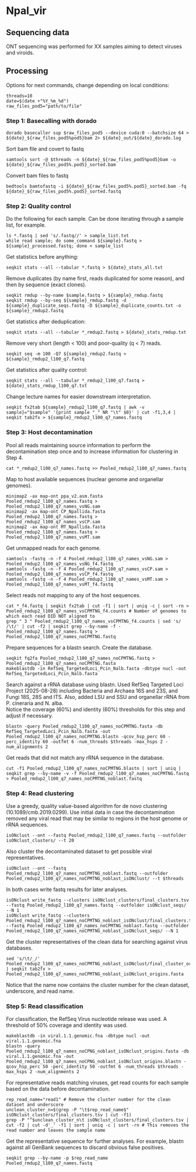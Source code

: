 # Npal_vir
## Sequencing data
ONT sequencing was performed for XX samples aiming to detect viruses and viroids.
## Processing
Options for next commands, change depending on local conditions:
```
threads=10
date=$(date +"%Y_%m_%d")
raw_files_pod5="path/to/file"
```
### Step 1: Basecalling with dorado
```
dorado basecaller sup $raw_files_pod5 --device cuda:0 --batchsize 64 > ${date}_${raw_files_pod5%pod5}bam 2> ${date}_out/${date}_dorado.log
```
Sort bam file and covert to fastq
```
samtools sort -@ $threads -n ${date}_${raw_files_pod5%pod5}bam -o ${date}_${raw_files_pod5%.pod5}_sorted.bam
```
Convert bam files to fastq
```
bedtools bamtofastq -i ${date}_${raw_files_pod5%.pod5}_sorted.bam -fq ${date}_${raw_files_pod5%.pod5}_sorted.fastq
```
### Step 2: Quality control
Do the following for each sample. Can be done iterating through a sample list, for example.
```
ls *.fastq | sed 's/.fastq//' > sample_list.txt
while read sample; do some_command ${sample}.fastq > ${sample}_processed.fastq; done < sample_list
```
Get statistics before anything:
```
seqkit stats --all --tabular *.fastq > ${date}_stats_all.txt
```
Remove duplicates (by name first, reads duplicated for some reason), and then by sequence (exact clones).
```
seqkit rmdup --by-name $sample.fastq > ${sample}_rmdup.fastq
seqkit rmdup --by-seq ${sample}_rmdup.fastq -d ${sample}_duplicate_seqs.fastq -D ${sample}_duplicate_counts.txt -o ${sample}_rmdup2.fastq
```
Get statistics after deduplication:
```
seqkit stats --all --tabular *_rmdup2.fastq > ${date}_stats_rmdup.txt
```
Remove very short (length < 100) and poor-quality (q < 7) reads.
```
seqkit seq -m 100 -Q7 ${sample}_rmdup2.fastq > ${sample}_rmdup2_l100_q7.fastq
```
Get statistics after quality control:
```
seqkit stats --all --tabular *_rmdup2_l100_q7.fastq > ${date}_stats_rmdup_l100_q7.txt
```
Change lecture names for easier downstream interpretation.
```
seqkit fx2tab ${sample}_rmdup2_l100_q7.fastq | awk -v sample}="$sample" '{print sample "_" NR "\t" $0}' | cut -f1,3,4 | seqkit tab2fx > ${sample}_rmdup2_l100_q7_names.fastq
```
### Step 3: Host decontamination
Pool all reads maintaining source information to perform the decontamination step once and to increase information for clustering in Step 4.
```
cat *_rmdup2_l100_q7_names.fastq >> Pooled_rmdup2_l100_q7_names.fastq
```
Map to host available sequences (nuclear genome and organellar genomes).
```
minimap2 -ax map-ont ppa_v2.asm.fasta Pooled_rmdup2_l100_q7_names.fastq > Pooled_rmdup2_l100_q7_names_vsNG.sam
minimap2 -ax map-ont CP_Npallida.fasta Pooled_rmdup2_l100_q7_names.fastq > Pooled_rmdup2_l100_q7_names_vsCP.sam
minimap2 -ax map-ont MT_Npallida.fasta Pooled_rmdup2_l100_q7_names.fastq > Pooled_rmdup2_l100_q7_names_vsMT.sam
```
Get unmapped reads for each genome.
```
samtools -fastq -n -f 4 Pooled_rmdup2_l100_q7_names_vsNG.sam > Pooled_rmdup2_l100_q7_names_vsNG_f4.fastq
samtools -fastq -n -f 4 Pooled_rmdup2_l100_q7_names_vsCP.sam > Pooled_rmdup2_l100_q7_names_vsCP_f4.fastq
samtools -fastq -n -f 4 Pooled_rmdup2_l100_q7_names_vsMT.sam > Pooled_rmdup2_l100_q7_names_vsMT_f4.fastq
```
Select reads not mapping to any of the host sequences.
```
cat *_f4.fastq | seqkit fx2tab | cut -f1 | sort | uniq -c | sort -rn > Pooled_rmdup2_l100_q7_names_vsCPMTNG_f4.counts # Number of genomes to which each read DID NOT aligned to
grep " 3 " Pooled_rmdup2_l100_q7_names_vsCPMTNG_f4.counts | sed 's/ /\t/' | cut -f2 | seqkit grep --by-name -f - Pooled_rmdup2_l100_q7_names.fastq > Pooled_rmdup2_l100_q7_names_noCPMTNG.fastq
```
Prepare sequences for a blastn search. Create the database.
```
seqkit fq2fa Pooled_rmdup2_l100_q7_names_noCPMTNG.fastq > Pooled_rmdup2_l100_q7_names_noCPMTNG.fasta
makeblastdb -in RefSeq_TargetedLoci_Pcin_Nalb.fasta -dbtype nucl -out RefSeq_TargetedLoci_Pcin_Nalb.fasta
```
Search against a rRNA database using blastn. Used RefSeq Targeted Loci Project (2025-08-28) including Bacteria and Archaea 16S and 23S, and Fungi 18S, 28S and ITS. Also, added LSU and SSU and organellar rRNA from P. cineraria and N. alba.  
Notice the coverage (60%) and identity (60%) thresholds for this step and adjust if necessary.
```
blastn -query Pooled_rmdup2_l100_q7_names_noCPMTNG.fasta -db RefSeq_TargetedLoci_Pcin_Nalb.fasta -out Pooled_rmdup2_l100_q7_names_noCPMTNG.blastn -qcov_hsp_perc 60 -perc_identity 60 -outfmt 6 -num_threads $threads -max_hsps 2 -num_alignments 2
```
Get reads that did not match any rRNA sequence in the database.
```
cut -f1 Pooled_rmdup2_l100_q7_names_noCPMTNG.blastn | sort | uniq | seqkit grep --by-name -v -f Pooled_rmdup2_l100_q7_names_noCPMTNG.fastq > Pooled_rmdup2_l100_q7_names_noCPMTNG_noblast.fastq
```
### Step 4: Read clustering
Use a greedy, quality value-based algorithm for de novo clustering (10.1089/cmb.2019.0299). Use initial data in case the decontamination removed any viral read that may be similar to regions in the host genome or rRNA sequences.
```
isONclust --ont --fastq Pooled_rmdup2_l100_q7_names.fastq --outfolder isONclust_clusters/ --t 20
```
Also cluster the decontaminated dataset to get possible viral representatives.
```
isONclust --ont --fastq Pooled_rmdup2_l100_q7_names_noCPMTNG_noblast.fastq --outfolder Pooled_rmdup2_l100_q7_names_noCPMTNG_noblast_isONclust/ --t $threads
```
In both cases write fastq results for later analyses.
```
isONclust write_fastq --clusters isONclust_clusters/final_clusters.tsv --fastq Pooled_rmdup2_l100_q7_names.fastq --outfolder isONclust_seqs/ --N 1
isONclust write_fastq --clusters Pooled_rmdup2_l100_q7_names_noCPMTNG_noblast_isONclust/final_clusters.tsv --fastq Pooled_rmdup2_l100_q7_names_noCPMTNG_noblast.fastq --outfolder Pooled_rmdup2_l100_q7_names_noCPMTNG_noblast_isONclust_seqs/ --N 1
```
Get the cluster representatives of the clean data for searching against virus databases.
```
sed 's/\t/_/' Pooled_rmdup2_l100_q7_names_noCPMTNG_noblast_isONclust/final_cluster_origins.tsv | seqkit tab2fx > Pooled_rmdup2_l100_q7_names_noCPMTNG_noblast_isONclust_origins.fasta
```
Notice that the name now contains the cluster number for the clean dataset, underscore, and read name.
### Step 5: Read classification
For classification, the RefSeq Virus nucleotide release was used. A threshold of 50% coverage and identity was used.
```
makeblastdb -in viral.1.1.genomic.fna -dbtype nucl -out viral.1.1.genomic.fna
blastn -query Pooled_rmdup2_l100_q7_names_noCPNG_noblast_isONclust_origins.fasta -db viral.1.1.genomic.fna -out Pooled_rmdup2_l100_q7_names_noCPNG_noblast_isONclust_origins.blastn -qcov_hsp_perc 50 -perc_identity 50 -outfmt 6 -num_threads $threads -max_hsps 2 -num_alignments 2
```
For representative reads matching viruses, get read counts for each sample based on the data before decontamination.
```
rep_read_name="read1" # Remove the cluster number for the clean dataset and underscore
unclean_cluster_n=$(grep -P "\t$rep_read_name$" isONclust_clusters/final_clusters.tsv | cut -f1)
grep -P "^$unclean_cluster_n\t isONclust_clusters/final_clusters.tsv | cut -f2 | cut -d'_' -f1 | sort | uniq -c | sort -rn # This removes the read number and leaves the sample name
```
Get the representative sequence for further analyses. For example, blastn against all GenBank sequences to discard obvious false positives.
```
seqkit grep --by-name -p $rep_read_name Pooled_rmdup2_l100_q7_names.fastq
```
